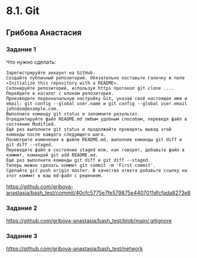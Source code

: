 # 8.1. Git  
## Грибова Анастасия  
### Задание 1  
Что нужно сделать:

    Зарегистрируйте аккаунт на GitHub.
    Создайте публичный репозиторий. Обязательно поставьте галочку в поле «Initialize this repository with a README».
    Склонируйте репозиторий, используя https протокол git clone ....
    Перейдите в каталог с клоном репозитория.
    Произведите первоначальную настройку Git, указав своё настоящее имя и email: git config --global user.name и git config --global user.email johndoe@example.com.
    Выполните команду git status и запомните результат.
    Отредактируйте файл README.md любым удобным способом, переведя файл в состояние Modified.
    Ещё раз выполните git status и продолжайте проверять вывод этой команды после каждого следующего шага.
    Посмотрите изменения в файле README.md, выполнив команды git diff и git diff --staged.
    Переведите файл в состояние staged или, как говорят, добавьте файл в коммит, командой git add README.md.
    Ещё раз выполните команды git diff и git diff --staged.
    Теперь можно сделать коммит git commit -m 'First commit'.
    Сделайте git push origin master. В качестве ответа добавьте ссылку на этот коммит в ваш md-файл с решением.  



https://github.com/gribova-anastasia/bash_test/commit/40cfc5775e7fe579875e4407011dfcfada8273e8 
### Задание 2  
https://github.com/gribova-anastasia/bash_test/blob/main/.gitignore  
### Задание 3  
https://github.com/gribova-anastasia/bash_test/network  
